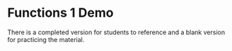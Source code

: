 # Functions 1 Demo

There is a completed version for students to reference and a blank version for practicing the material.